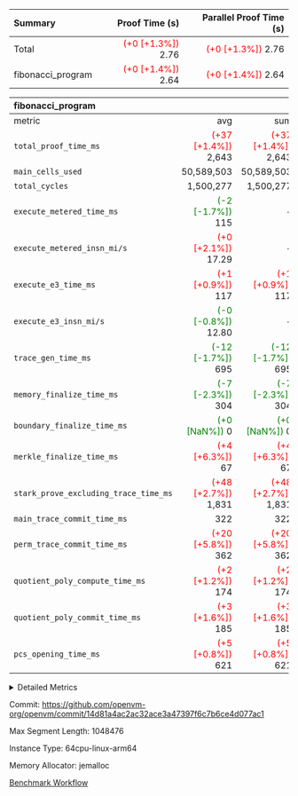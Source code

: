 | Summary | Proof Time (s) | Parallel Proof Time (s) |
|:---|---:|---:|
| Total | <span style='color: red'>(+0 [+1.3%])</span> 2.76 | <span style='color: red'>(+0 [+1.3%])</span> 2.76 |
| fibonacci_program | <span style='color: red'>(+0 [+1.4%])</span> 2.64 | <span style='color: red'>(+0 [+1.4%])</span> 2.64 |


| fibonacci_program |||||
|:---|---:|---:|---:|---:|
|metric|avg|sum|max|min|
| `total_proof_time_ms ` | <span style='color: red'>(+37 [+1.4%])</span> 2,643 | <span style='color: red'>(+37 [+1.4%])</span> 2,643 | <span style='color: red'>(+37 [+1.4%])</span> 2,643 | <span style='color: red'>(+37 [+1.4%])</span> 2,643 |
| `main_cells_used     ` |  50,589,503 |  50,589,503 |  50,589,503 |  50,589,503 |
| `total_cycles        ` |  1,500,277 |  1,500,277 |  1,500,277 |  1,500,277 |
| `execute_metered_time_ms` | <span style='color: green'>(-2 [-1.7%])</span> 115 | -          | -          | -          |
| `execute_metered_insn_mi/s` | <span style='color: red'>(+0 [+2.1%])</span> 17.29 | -          | -          | -          |
| `execute_e3_time_ms  ` | <span style='color: red'>(+1 [+0.9%])</span> 117 | <span style='color: red'>(+1 [+0.9%])</span> 117 | <span style='color: red'>(+1 [+0.9%])</span> 117 | <span style='color: red'>(+1 [+0.9%])</span> 117 |
| `execute_e3_insn_mi/s` | <span style='color: green'>(-0 [-0.8%])</span> 12.80 | -          | <span style='color: green'>(-0 [-0.8%])</span> 12.80 | <span style='color: green'>(-0 [-0.8%])</span> 12.80 |
| `trace_gen_time_ms   ` | <span style='color: green'>(-12 [-1.7%])</span> 695 | <span style='color: green'>(-12 [-1.7%])</span> 695 | <span style='color: green'>(-12 [-1.7%])</span> 695 | <span style='color: green'>(-12 [-1.7%])</span> 695 |
| `memory_finalize_time_ms` | <span style='color: green'>(-7 [-2.3%])</span> 304 | <span style='color: green'>(-7 [-2.3%])</span> 304 | <span style='color: green'>(-7 [-2.3%])</span> 304 | <span style='color: green'>(-7 [-2.3%])</span> 304 |
| `boundary_finalize_time_ms` | <span style='color: green'>(+0 [NaN%])</span> 0 | <span style='color: green'>(+0 [NaN%])</span> 0 | <span style='color: green'>(+0 [NaN%])</span> 0 | <span style='color: green'>(+0 [NaN%])</span> 0 |
| `merkle_finalize_time_ms` | <span style='color: red'>(+4 [+6.3%])</span> 67 | <span style='color: red'>(+4 [+6.3%])</span> 67 | <span style='color: red'>(+4 [+6.3%])</span> 67 | <span style='color: red'>(+4 [+6.3%])</span> 67 |
| `stark_prove_excluding_trace_time_ms` | <span style='color: red'>(+48 [+2.7%])</span> 1,831 | <span style='color: red'>(+48 [+2.7%])</span> 1,831 | <span style='color: red'>(+48 [+2.7%])</span> 1,831 | <span style='color: red'>(+48 [+2.7%])</span> 1,831 |
| `main_trace_commit_time_ms` |  322 |  322 |  322 |  322 |
| `perm_trace_commit_time_ms` | <span style='color: red'>(+20 [+5.8%])</span> 362 | <span style='color: red'>(+20 [+5.8%])</span> 362 | <span style='color: red'>(+20 [+5.8%])</span> 362 | <span style='color: red'>(+20 [+5.8%])</span> 362 |
| `quotient_poly_compute_time_ms` | <span style='color: red'>(+2 [+1.2%])</span> 174 | <span style='color: red'>(+2 [+1.2%])</span> 174 | <span style='color: red'>(+2 [+1.2%])</span> 174 | <span style='color: red'>(+2 [+1.2%])</span> 174 |
| `quotient_poly_commit_time_ms` | <span style='color: red'>(+3 [+1.6%])</span> 185 | <span style='color: red'>(+3 [+1.6%])</span> 185 | <span style='color: red'>(+3 [+1.6%])</span> 185 | <span style='color: red'>(+3 [+1.6%])</span> 185 |
| `pcs_opening_time_ms ` | <span style='color: red'>(+5 [+0.8%])</span> 621 | <span style='color: red'>(+5 [+0.8%])</span> 621 | <span style='color: red'>(+5 [+0.8%])</span> 621 | <span style='color: red'>(+5 [+0.8%])</span> 621 |



<details>
<summary>Detailed Metrics</summary>

|  | keygen_time_ms | commit_exe_time_ms | app proof_time_ms |
| --- | --- | --- |
|  | 239 | 5 | 6,715 | 

| group | num_segments | memory_to_vec_partition_time_ms | insns | fri.log_blowup | execute_segment_time_ms | execute_metered_time_ms | execute_metered_insn_mi/s |
| --- | --- | --- | --- | --- | --- | --- | --- |
| fibonacci_program | 1 | 23 | 1,500,278 | 1 | 6,158 | 115 | 17.29 | 

| group | air_name | quotient_deg | interactions | constraints |
| --- | --- | --- | --- | --- |
| fibonacci_program | AccessAdapterAir<16> | 2 | 5 | 12 | 
| fibonacci_program | AccessAdapterAir<2> | 2 | 5 | 12 | 
| fibonacci_program | AccessAdapterAir<32> | 2 | 5 | 12 | 
| fibonacci_program | AccessAdapterAir<4> | 2 | 5 | 12 | 
| fibonacci_program | AccessAdapterAir<8> | 2 | 5 | 12 | 
| fibonacci_program | BitwiseOperationLookupAir<8> | 2 | 2 | 4 | 
| fibonacci_program | MemoryMerkleAir<8> | 2 | 4 | 39 | 
| fibonacci_program | PersistentBoundaryAir<8> | 2 | 3 | 7 | 
| fibonacci_program | PhantomAir | 2 | 3 | 5 | 
| fibonacci_program | Poseidon2PeripheryAir<BabyBearParameters>, 1> | 2 | 1 | 286 | 
| fibonacci_program | ProgramAir | 1 | 1 | 4 | 
| fibonacci_program | RangeTupleCheckerAir<2> | 1 | 1 | 4 | 
| fibonacci_program | Rv32HintStoreAir | 2 | 18 | 28 | 
| fibonacci_program | VariableRangeCheckerAir | 1 | 1 | 4 | 
| fibonacci_program | VmAirWrapper<Rv32BaseAluAdapterAir, BaseAluCoreAir<4, 8> | 2 | 20 | 37 | 
| fibonacci_program | VmAirWrapper<Rv32BaseAluAdapterAir, LessThanCoreAir<4, 8> | 2 | 18 | 40 | 
| fibonacci_program | VmAirWrapper<Rv32BaseAluAdapterAir, ShiftCoreAir<4, 8> | 2 | 24 | 91 | 
| fibonacci_program | VmAirWrapper<Rv32BranchAdapterAir, BranchEqualCoreAir<4> | 2 | 11 | 20 | 
| fibonacci_program | VmAirWrapper<Rv32BranchAdapterAir, BranchLessThanCoreAir<4, 8> | 2 | 13 | 35 | 
| fibonacci_program | VmAirWrapper<Rv32CondRdWriteAdapterAir, Rv32JalLuiCoreAir> | 2 | 10 | 18 | 
| fibonacci_program | VmAirWrapper<Rv32JalrAdapterAir, Rv32JalrCoreAir> | 2 | 16 | 20 | 
| fibonacci_program | VmAirWrapper<Rv32LoadStoreAdapterAir, LoadSignExtendCoreAir<4, 8> | 2 | 18 | 33 | 
| fibonacci_program | VmAirWrapper<Rv32LoadStoreAdapterAir, LoadStoreCoreAir<4> | 2 | 17 | 40 | 
| fibonacci_program | VmAirWrapper<Rv32MultAdapterAir, DivRemCoreAir<4, 8> | 2 | 25 | 84 | 
| fibonacci_program | VmAirWrapper<Rv32MultAdapterAir, MulHCoreAir<4, 8> | 2 | 24 | 31 | 
| fibonacci_program | VmAirWrapper<Rv32MultAdapterAir, MultiplicationCoreAir<4, 8> | 2 | 19 | 19 | 
| fibonacci_program | VmAirWrapper<Rv32RdWriteAdapterAir, Rv32AuipcCoreAir> | 2 | 12 | 14 | 
| fibonacci_program | VmConnectorAir | 2 | 5 | 11 | 

| group | air_name | segment | rows | prep_cols | perm_cols | main_cols | cells |
| --- | --- | --- | --- | --- | --- | --- | --- |
| fibonacci_program | AccessAdapterAir<8> | 0 | 128 |  | 16 | 17 | 4,224 | 
| fibonacci_program | BitwiseOperationLookupAir<8> | 0 | 65,536 | 3 | 8 | 2 | 655,360 | 
| fibonacci_program | MemoryMerkleAir<8> | 0 | 512 |  | 16 | 32 | 24,576 | 
| fibonacci_program | PersistentBoundaryAir<8> | 0 | 128 |  | 12 | 20 | 4,096 | 
| fibonacci_program | PhantomAir | 0 | 1 |  | 12 | 6 | 18 | 
| fibonacci_program | Poseidon2PeripheryAir<BabyBearParameters>, 1> | 0 | 256 |  | 8 | 300 | 78,848 | 
| fibonacci_program | ProgramAir | 0 | 8,192 |  | 8 | 10 | 147,456 | 
| fibonacci_program | RangeTupleCheckerAir<2> | 0 | 524,288 | 2 | 8 | 1 | 4,718,592 | 
| fibonacci_program | Rv32HintStoreAir | 0 | 4 |  | 44 | 32 | 304 | 
| fibonacci_program | VariableRangeCheckerAir | 0 | 262,144 | 2 | 8 | 1 | 2,359,296 | 
| fibonacci_program | VmAirWrapper<Rv32BaseAluAdapterAir, BaseAluCoreAir<4, 8> | 0 | 1,048,576 |  | 52 | 36 | 92,274,688 | 
| fibonacci_program | VmAirWrapper<Rv32BaseAluAdapterAir, LessThanCoreAir<4, 8> | 0 | 524,288 |  | 40 | 37 | 40,370,176 | 
| fibonacci_program | VmAirWrapper<Rv32BranchAdapterAir, BranchEqualCoreAir<4> | 0 | 262,144 |  | 28 | 26 | 14,155,776 | 
| fibonacci_program | VmAirWrapper<Rv32BranchAdapterAir, BranchLessThanCoreAir<4, 8> | 0 | 8 |  | 32 | 32 | 512 | 
| fibonacci_program | VmAirWrapper<Rv32CondRdWriteAdapterAir, Rv32JalLuiCoreAir> | 0 | 131,072 |  | 28 | 18 | 6,029,312 | 
| fibonacci_program | VmAirWrapper<Rv32JalrAdapterAir, Rv32JalrCoreAir> | 0 | 32 |  | 36 | 28 | 2,048 | 
| fibonacci_program | VmAirWrapper<Rv32LoadStoreAdapterAir, LoadStoreCoreAir<4> | 0 | 128 |  | 52 | 41 | 11,904 | 
| fibonacci_program | VmAirWrapper<Rv32RdWriteAdapterAir, Rv32AuipcCoreAir> | 0 | 16 |  | 28 | 20 | 768 | 
| fibonacci_program | VmConnectorAir | 0 | 2 | 1 | 16 | 5 | 42 | 

| group | segment | trace_gen_time_ms | total_proof_time_ms | total_cycles | total_cells | stark_prove_excluding_trace_time_ms | quotient_poly_compute_time_ms | quotient_poly_commit_time_ms | prove_segment_time_ms | perm_trace_commit_time_ms | pcs_opening_time_ms | merkle_finalize_time_ms | memory_to_vec_partition_time_ms | memory_finalize_time_ms | main_trace_commit_time_ms | main_cells_used | insns | generate_perm_trace_time_ms_time_ms | execute_e3_time_ms | execute_e3_insn_mi/s | boundary_finalize_time_ms |
| --- | --- | --- | --- | --- | --- | --- | --- | --- | --- | --- | --- | --- | --- | --- | --- | --- | --- | --- | --- | --- | --- |
| fibonacci_program | 0 | 695 | 2,643 | 1,500,277 | 160,837,996 | 1,831 | 174 | 185 | 2,005 | 362 | 621 | 67 | 24 | 304 | 322 | 50,589,503 | 1,500,278 | 158 | 117 | 12.80 | 0 | 

| group | segment | trace_height_constraint | weighted_sum | threshold |
| --- | --- | --- | --- | --- |
| fibonacci_program | 0 | 0 | 3,932,542 | 2,013,265,921 | 
| fibonacci_program | 0 | 1 | 10,749,400 | 2,013,265,921 | 
| fibonacci_program | 0 | 2 | 1,966,271 | 2,013,265,921 | 
| fibonacci_program | 0 | 3 | 10,749,532 | 2,013,265,921 | 
| fibonacci_program | 0 | 4 | 1,664 | 2,013,265,921 | 
| fibonacci_program | 0 | 5 | 640 | 2,013,265,921 | 
| fibonacci_program | 0 | 6 | 7,209,100 | 2,013,265,921 | 
| fibonacci_program | 0 | 7 |  | 2,013,265,921 | 
| fibonacci_program | 0 | 8 | 35,535,101 | 2,013,265,921 | 

</details>


Commit: https://github.com/openvm-org/openvm/commit/14d81a4ac2ac32ace3a47397f6c7b6ce4d077ac1

Max Segment Length: 1048476

Instance Type: 64cpu-linux-arm64

Memory Allocator: jemalloc

[Benchmark Workflow](https://github.com/openvm-org/openvm/actions/runs/15905985064)
